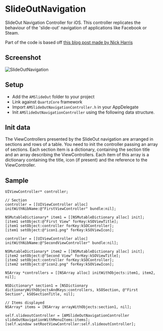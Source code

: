 SlideOutNavigation
==================

SlideOut Navigation Controller for iOS.
This controller replicates the behaviour of the 'slide-out' navigation of applications like Facebook or Steam.

Part of the code is based off [this blog post made by Nick Harris](http://nickharris.wordpress.com/2012/02/05/ios-slide-out-navigation-code/)

Screenshot
--------------------
![SlideOutNavigation](http://www.eflatgames.com/github/AMSlideOut.png)

Setup
--------------------
* Add the ```AMSlideOut``` folder to your project
* Link against ```QuartzCore``` framework
* Import ```AMSlideOutNavigationController.h``` in your AppDelegate
* Init ```AMSlideOutNavigationController```  using the following data structure.

Init data
--------------------
The ViewControllers presented by the SlideOut navigation are arranged in sections and rows of a table.
You need to init the controller passing an array of sections. Each section item is a dictionary, containing the section title and an array describing the ViewControllers. Each item of this array is a dictionary containing the title, icon (if present) and the reference to the ViewController.

Sample
--------------------
	UIViewController* controller;
	
	// Section
	controller = [[UIViewController alloc] initWithNibName:@"FirstViewController" bundle:nil];
	
	NSMutableDictionary* item1 = [[NSMutableDictionary alloc] init];
	[item1 setObject:@"First View" forKey:kSOViewTitle];
	[item1 setObject:controller forKey:kSOController];
	[item1 setObject:@"icon1.png" forKey:kSOViewIcon];
	
	controller = [[UIViewController alloc] initWithNibName:@"SecondViewController" bundle:nil];
	
	NSMutableDictionary* item2 = [[NSMutableDictionary alloc] init];
	[item2 setObject:@"Second View" forKey:kSOViewTitle];
	[item2 setObject:controller forKey:kSOController];
	[item2 setObject:@"icon2.png" forKey:kSOViewIcon];
	
	NSArray *controllers = [[NSArray alloc] initWithObjects:item1, item2, nil];
	
	NSDictionary* section1 = [NSDictionary dictionaryWithObjectsAndKeys:controllers, kSOSection, @"First Section", kSOSectionTitle, nil];
	
	// Items displayed
	NSArray* items = [NSArray arrayWithObjects:section1, nil];

	self.slideoutController = [AMSlideOutNavigationController slideOutNavigationWithMenuItems:items];
	[self.window setRootViewController:self.slideoutController];
